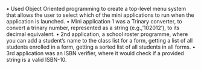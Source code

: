 •	Used Object Oriented programming to create a top-level menu system that allows the user to select which of the mini applications to run when the application is launched.
•	Mini application 1 was a Trinary converter, to convert a trinary number, represented as a string (e.g.,’102012’), to its decimal equivalent.
•	2nd application, a school roster programme, where you can add a student’s name to the class list for a form, getting a list of all students enrolled in a form, getting a sorted list of all students in all forms.
•	3rd application was an ISBN verifier, where it would check if a provided string is a valid ISBN-10.
